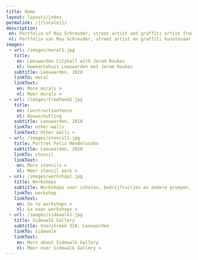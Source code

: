 ```yaml
---
title: Home
layout: layouts/index
permalink: /{{locale}}/
description:
 en: Portfolio of Roy Schreuder, street artist and graffiti artist from Leeuwarden, The Netherlands
 nl: Portfolio van Roy Schreuder, street artist en graffiti kunstenaar uit Leeuwarden. 
images: 
 - url: /images/mural1.jpg
   title: 
    en: Leeuwarden Cityhall with Joram Roukes
    nl: Gemeentehuis Leeuwarden met Joram Roukes
   subtitle: Leeuwarden, 2020
   linkTo: mural
   linkText:
    en: More murals >
    nl: Meer murals >
 - url: /images/freehand1.jpg
   title: 
    en: Constructionfence
    nl: Bouwschutting
   subtitle: Leeuwarden, 2018
   linkTo: other-walls
   linkText: Other walls >
 - url: /images/stencil1.jpg
   title: Portret Felix Mendelssohn
   subtitle: Leeuwarden, 2020 
   linkTo: stencil
   linkText:
    en: More stencils >
    nl: Meer stencil werk >
 - url: /images/workshop1.jpg
   title: Workshops
   subtitle: Workshops voor scholen, bedrijfsuitjes en andere groepen. 
   linkTo: workshop
   linkText:
    en: Go to workshops >
    nl: Ga naar workshops >
 - url: /images/sidewalk1.jpg
   title: Sidewalk Gallery
   subtitle: Voorstreek 32A, Leeuwarden 
   linkTo: sidewalk
   linkText:
    en: More about Sidewalk Gallery
    nl: Meer over Sidewalk Gallery >
---
```



